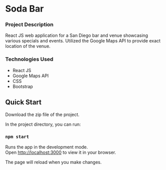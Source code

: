 # Soda Bar 


### Project Description 

React JS web application for a San Diego bar and venue showcasing various specials and events. Utilized the Google Maps API to provide exact location of the venue. 

### Technologies Used

- React JS
- Google Maps API
- CSS
- Bootstrap

## Quick Start

Download the zip file of the project.

In the project directory, you can run:

### `npm start`

Runs the app in the development mode.\
Open [http://localhost:3000](http://localhost:3000) to view it in your browser.

The page will reload when you make changes.


